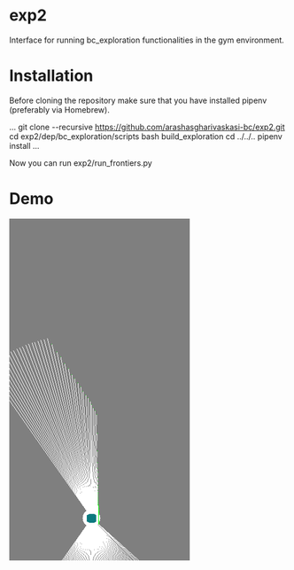 # exp2
Interface for running bc_exploration functionalities in the gym environment.

# Installation
Before cloning the repository make sure that you have installed pipenv (preferably via Homebrew).

...
git clone --recursive https://github.com/arashasgharivaskasi-bc/exp2.git
cd exp2/dep/bc_exploration/scripts
bash build_exploration
cd ../../..
pipenv install
...

Now you can run exp2/run_frontiers.py

# Demo
![Alt Text](demo/ColoredEgoCostmapRandomAisleTurnEnv.gif)
